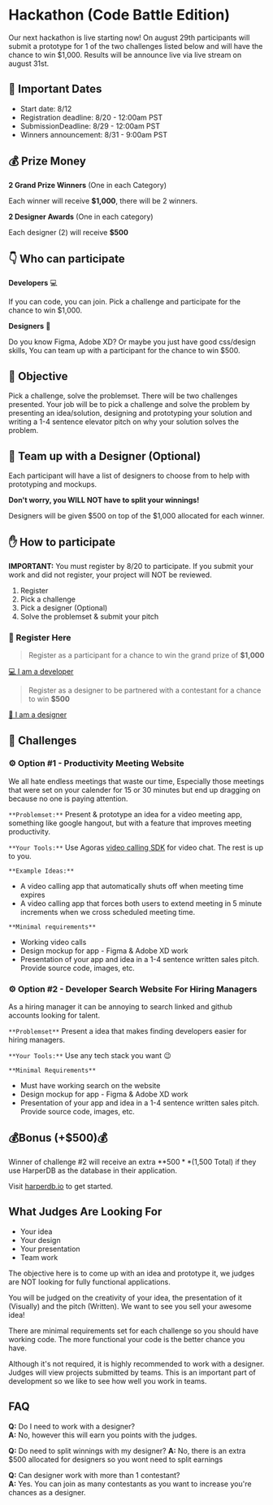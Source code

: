 # Hackathon (Code Battle Edition)

Our next hackathon is live starting now! On august 29th participants will submit a prototype for 1 of the two challenges listed below and will have the chance to win $1,000. Results will be announce live via live stream on august 31st.

## :calendar: Important Dates

- Start date: 8/12
- Registration deadline: 8/20 - 12:00am PST
- SubmissionDeadline: 8/29 - 12:00am PST
- Winners announcement: 8/31 - 9:00am PST
  
## 💰 Prize Money

**2 Grand Prize Winners** (One in each Category)

Each winner will receive **$1,000**, there will be 2 winners.

**2 Designer Awards** (One in each category)

Each designer (2) will receive **$500**

## 👇 Who can participate

**Developers** 💻

If you can code, you can join. Pick a challenge and participate for the chance to win $1,000.

**Designers** 🎨

Do you know Figma, Adobe XD? Or maybe you just have good css/design skills, You can team up with a participant for the chance to win $500.

## 🎯 Objective

Pick a challenge, solve the problemset. There will be two challenges presented. Your job will be to pick a challenge and solve the problem by presenting an idea/solution, designing and prototyping your solution and writing a 1-4 sentence elevator pitch on why your solution solves the problem.

## 🎨 Team up with a Designer (Optional)

Each participant will have a list of designers to choose from to help with prototyping and mockups. 

**Don't worry, you WILL NOT have to split your winnings!**

Designers will be given $500 on top of the $1,000 allocated for each winner.


## ✋ How to participate

**IMPORTANT:** You must register by 8/20 to participate. If you submit your work and did not register, your project will NOT be reviewed.

1. Register
1. Pick a challenge
1. Pick a designer (Optional)
1. Solve the problemset & submit your pitch

### 📝 Register Here

> Register as a participant for a chance to win the grand prize of **$1,000**

<a href="https://forms.gle/kZtK8eSg9bD72CHx7" >💻 I am a developer <a/>

> Register as a designer to be partnered with a contestant for a chance to win **$500**

<a href="https://docs.google.com/forms/d/e/1FAIpQLSebxOB3LSVOCYbapaAGUuXhFY0F3diFFmuaH6kx1M82AsbL1A/viewform?usp=sf_link" >🎨 I am a designer <a/>


## 🏁 Challenges


### ⚙️ Option #1 - Productivity Meeting Website

We all hate endless meetings that waste our time, Especially those meetings that were set on your calender for 15 or 30 minutes but end up dragging on because no one is paying attention. 

``**Problemset:**`` Present & prototype an idea for a video meeting app, something like google hangout, but with a feature that improves meeting productivity.

``**Your Tools:**`` Use Agoras [video calling SDK](https://www.agora.io/en/products/video-call) for video chat. The rest is up to you.

``**Example Ideas:**``
- A video calling app that automatically shuts off when meeting time expires
- A video calling app that forces both users to extend meeting in 5 minute increments when we cross scheduled meeting time.

``**Minimal requirements**``

- Working video calls
- Design mockup for app - Figma & Adobe XD work
- Presentation of your app and idea in a 1-4 sentence written sales pitch. Provide source code, images, etc.


### ⚙️ Option #2 - Developer Search Website For Hiring Managers

As a hiring manager it can be annoying to search linked and github accounts looking for talent.

``**Problemset**`` Present a idea that makes finding developers easier for hiring managers.

``**Your Tools:**`` Use any tech stack you want :wink:

``**Minimal Requirements**`` 

- Must have working search on the website
- Design mockup for app - Figma & Adobe XD work
- Presentation of your app and idea in a 1-4 sentence written sales pitch. Provide source code, images, etc.


## 💰Bonus (+$500)💰

Winner of challenge #2 will receive an extra **$500** ($1,500 Total) if they use HarperDB as the database in their application.

Visit [harperdb.io](https://harperdb.io/) to get started.

## What Judges Are Looking For

- Your idea
- Your design
- Your presentation
- Team work

The objective here is to come up with an idea and prototype it, we judges are NOT looking for fully functional applications. 

You will be judged on the creativity of your idea, the presentation of it (Visually) and the pitch (Written). We want to see you sell your awesome idea!

There are minimal requirements set for each challenge so you should have working code. The more functional your code is the better chance you have.

Although it's not required, it is highly recommended to work with a designer. Judges will view projects submitted by teams. This is an important part of development so we like to see how well you work in teams.

## FAQ

**Q:** Do I need to work with a designer?
<br>
**A:** No, however this will earn you points with the judges.

**Q:** Do need to split winnings with my designer?
**A:** No, there is an extra $500 allocated for designers so you wont need to split earnings

**Q:** Can designer work with more than 1 contestant?
<br>
**A:** Yes. You can join as many contestants as you want to increase you're chances as a designer.
